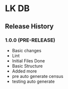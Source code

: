 # LK DB

## Release History

### 1.0.0 (PRE-RELEASE)
  * Basic changes
  * Lint
  * Initial Files Done
  * Basic Structure
  * Added more
  * pre auto generate census
  * testing auto generate
